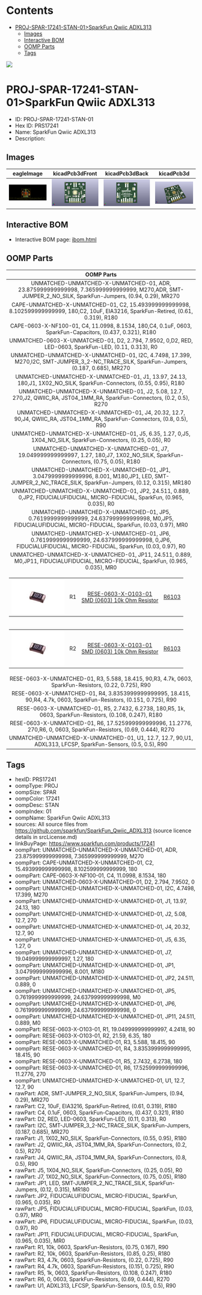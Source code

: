 



Contents
========

* [PROJ-SPAR-17241-STAN-01>SparkFun Qwiic ADXL313](#proj-spar-17241-stan-01sparkfun-qwiic-adxl313)
	* [Images](#images)
	* [Interactive BOM](#interactive-bom)
	* [OOMP Parts](#oomp-parts)
	* [Tags](#tags)
  
![][im]
# PROJ-SPAR-17241-STAN-01>SparkFun Qwiic ADXL313

- ID: PROJ-SPAR-17241-STAN-01
- Hex ID: PRS17241
- Name: SparkFun Qwiic ADXL313
- Description: 

## Images
  
  

|eagleImage|kicadPcb3dFront|kicadPcb3dBack|kicadPcb3d|
| :---: | :---: | :---: | :---: |
|[![eagleImage](eagleImage_140.png)](eagleImage_600.png)|[![kicadPcb3dFront](kicadPcb3dFront_140.png)](kicadPcb3dFront_600.png)|[![kicadPcb3dBack](kicadPcb3dBack_140.png)](kicadPcb3dBack_600.png)|[![kicadPcb3d](kicadPcb3d_140.png)](kicadPcb3d_600.png)|

## Interactive BOM

- Interactive BOM page: [ibom.html](kicad/bom/ibom.html)

## OOMP Parts
  

|OOMP Parts|
| :---: |
|UNMATCHED-UNMATCHED-X-UNMATCHED-01, ADR, 23.875999999999998, 7.365999999999999, M270,ADR, SMT-JUMPER_2_NO_SILK, SparkFun-Jumpers, (0.94, 0.29), MR270|
|CAPE-UNMATCHED-X-UNMATCHED-01, C2, 15.493999999999998, 8.102599999999999, 180,C2, 10uF, EIA3216, SparkFun-Retired, (0.61, 0.319), R180|
|CAPE-0603-X-NF100-01, C4, 11.0998, 8.1534, 180,C4, 0.1uF, 0603, SparkFun-Capacitors, (0.437, 0.321), R180|
|UNMATCHED-0603-X-UNMATCHED-01, D2, 2.794, 7.9502, 0,D2, RED, LED-0603, SparkFun-LED, (0.11, 0.313), R0|
|UNMATCHED-UNMATCHED-X-UNMATCHED-01, I2C, 4.7498, 17.399, M270,I2C, SMT-JUMPER_3_2-NC_TRACE_SILK, SparkFun-Jumpers, (0.187, 0.685), MR270|
|UNMATCHED-UNMATCHED-X-UNMATCHED-01, J1, 13.97, 24.13, 180,J1, 1X02_NO_SILK, SparkFun-Connectors, (0.55, 0.95), R180|
|UNMATCHED-UNMATCHED-X-UNMATCHED-01, J2, 5.08, 12.7, 270,J2, QWIIC_RA, JST04_1MM_RA, SparkFun-Connectors, (0.2, 0.5), R270|
|UNMATCHED-UNMATCHED-X-UNMATCHED-01, J4, 20.32, 12.7, 90,J4, QWIIC_RA, JST04_1MM_RA, SparkFun-Connectors, (0.8, 0.5), R90|
|UNMATCHED-UNMATCHED-X-UNMATCHED-01, J5, 6.35, 1.27, 0,J5, 1X04_NO_SILK, SparkFun-Connectors, (0.25, 0.05), R0|
|UNMATCHED-UNMATCHED-X-UNMATCHED-01, J7, 19.049999999999997, 1.27, 180,J7, 1X02_NO_SILK, SparkFun-Connectors, (0.75, 0.05), R180|
|UNMATCHED-UNMATCHED-X-UNMATCHED-01, JP1, 3.0479999999999996, 8.001, M180,JP1, LED, SMT-JUMPER_2_NC_TRACE_SILK, SparkFun-Jumpers, (0.12, 0.315), MR180|
|UNMATCHED-UNMATCHED-X-UNMATCHED-01, JP2, 24.511, 0.889, 0,JP2, FIDUCIALUFIDUCIAL, MICRO-FIDUCIAL, SparkFun, (0.965, 0.035), R0|
|UNMATCHED-UNMATCHED-X-UNMATCHED-01, JP5, 0.7619999999999999, 24.637999999999998, M0,JP5, FIDUCIALUFIDUCIAL, MICRO-FIDUCIAL, SparkFun, (0.03, 0.97), MR0|
|UNMATCHED-UNMATCHED-X-UNMATCHED-01, JP6, 0.7619999999999999, 24.637999999999998, 0,JP6, FIDUCIALUFIDUCIAL, MICRO-FIDUCIAL, SparkFun, (0.03, 0.97), R0|
|UNMATCHED-UNMATCHED-X-UNMATCHED-01, JP11, 24.511, 0.889, M0,JP11, FIDUCIALUFIDUCIAL, MICRO-FIDUCIAL, SparkFun, (0.965, 0.035), MR0|
|<table><tr><td>![RESE-0603-X-O103-01](https://raw.githubusercontent.com/oomlout/oomlout_OOMP_parts/main/RESE-0603-X-O103-01/image_140.jpg)</td><td> R1</td><td>[RESE-0603-X-O103-01<br>SMD (0603) 10k Ohm Resistor](https://github.com/oomlout/oomlout_OOMP_parts/tree/main/RESE-0603-X-O103-01/)</td><td>[R6103](https://github.com/oomlout/oomlout_OOMP_parts/tree/main/RESE-0603-X-O103-01/)</td></tr></table>|
|<table><tr><td>![RESE-0603-X-O103-01](https://raw.githubusercontent.com/oomlout/oomlout_OOMP_parts/main/RESE-0603-X-O103-01/image_140.jpg)</td><td> R2</td><td>[RESE-0603-X-O103-01<br>SMD (0603) 10k Ohm Resistor](https://github.com/oomlout/oomlout_OOMP_parts/tree/main/RESE-0603-X-O103-01/)</td><td>[R6103](https://github.com/oomlout/oomlout_OOMP_parts/tree/main/RESE-0603-X-O103-01/)</td></tr></table>|
|RESE-0603-X-UNMATCHED-01, R3, 5.588, 18.415, 90,R3, 4.7k, 0603, SparkFun-Resistors, (0.22, 0.725), R90|
|RESE-0603-X-UNMATCHED-01, R4, 3.8353999999999995, 18.415, 90,R4, 4.7k, 0603, SparkFun-Resistors, (0.151, 0.725), R90|
|RESE-0603-X-UNMATCHED-01, R5, 2.7432, 6.2738, 180,R5, 1k, 0603, SparkFun-Resistors, (0.108, 0.247), R180|
|RESE-0603-X-UNMATCHED-01, R6, 17.525999999999996, 11.2776, 270,R6, 0, 0603, SparkFun-Resistors, (0.69, 0.444), R270|
|UNMATCHED-UNMATCHED-X-UNMATCHED-01, U1, 12.7, 12.7, 90,U1, ADXL313, LFCSP, SparkFun-Sensors, (0.5, 0.5), R90|

## Tags

- hexID: PRS17241
- oompType: PROJ
- oompSize: SPAR
- oompColor: 17241
- oompDesc: STAN
- oompIndex: 01
- oompName: SparkFun Qwiic ADXL313
- sources: All source files from https://github.com/sparkfun/SparkFun_Qwiic_ADXL313 (source licence details in srcLicense.md)
- linkBuyPage: https://www.sparkfun.com/products/17241
- oompPart: UNMATCHED-UNMATCHED-X-UNMATCHED-01, ADR, 23.875999999999998, 7.365999999999999, M270
- oompPart: CAPE-UNMATCHED-X-UNMATCHED-01, C2, 15.493999999999998, 8.102599999999999, 180
- oompPart: CAPE-0603-X-NF100-01, C4, 11.0998, 8.1534, 180
- oompPart: UNMATCHED-0603-X-UNMATCHED-01, D2, 2.794, 7.9502, 0
- oompPart: UNMATCHED-UNMATCHED-X-UNMATCHED-01, I2C, 4.7498, 17.399, M270
- oompPart: UNMATCHED-UNMATCHED-X-UNMATCHED-01, J1, 13.97, 24.13, 180
- oompPart: UNMATCHED-UNMATCHED-X-UNMATCHED-01, J2, 5.08, 12.7, 270
- oompPart: UNMATCHED-UNMATCHED-X-UNMATCHED-01, J4, 20.32, 12.7, 90
- oompPart: UNMATCHED-UNMATCHED-X-UNMATCHED-01, J5, 6.35, 1.27, 0
- oompPart: UNMATCHED-UNMATCHED-X-UNMATCHED-01, J7, 19.049999999999997, 1.27, 180
- oompPart: UNMATCHED-UNMATCHED-X-UNMATCHED-01, JP1, 3.0479999999999996, 8.001, M180
- oompPart: UNMATCHED-UNMATCHED-X-UNMATCHED-01, JP2, 24.511, 0.889, 0
- oompPart: UNMATCHED-UNMATCHED-X-UNMATCHED-01, JP5, 0.7619999999999999, 24.637999999999998, M0
- oompPart: UNMATCHED-UNMATCHED-X-UNMATCHED-01, JP6, 0.7619999999999999, 24.637999999999998, 0
- oompPart: UNMATCHED-UNMATCHED-X-UNMATCHED-01, JP11, 24.511, 0.889, M0
- oompPart: RESE-0603-X-O103-01, R1, 19.049999999999997, 4.2418, 90
- oompPart: RESE-0603-X-O103-01, R2, 21.59, 6.35, 180
- oompPart: RESE-0603-X-UNMATCHED-01, R3, 5.588, 18.415, 90
- oompPart: RESE-0603-X-UNMATCHED-01, R4, 3.8353999999999995, 18.415, 90
- oompPart: RESE-0603-X-UNMATCHED-01, R5, 2.7432, 6.2738, 180
- oompPart: RESE-0603-X-UNMATCHED-01, R6, 17.525999999999996, 11.2776, 270
- oompPart: UNMATCHED-UNMATCHED-X-UNMATCHED-01, U1, 12.7, 12.7, 90
- rawPart: ADR, SMT-JUMPER_2_NO_SILK, SparkFun-Jumpers, (0.94, 0.29), MR270
- rawPart: C2, 10uF, EIA3216, SparkFun-Retired, (0.61, 0.319), R180
- rawPart: C4, 0.1uF, 0603, SparkFun-Capacitors, (0.437, 0.321), R180
- rawPart: D2, RED, LED-0603, SparkFun-LED, (0.11, 0.313), R0
- rawPart: I2C, SMT-JUMPER_3_2-NC_TRACE_SILK, SparkFun-Jumpers, (0.187, 0.685), MR270
- rawPart: J1, 1X02_NO_SILK, SparkFun-Connectors, (0.55, 0.95), R180
- rawPart: J2, QWIIC_RA, JST04_1MM_RA, SparkFun-Connectors, (0.2, 0.5), R270
- rawPart: J4, QWIIC_RA, JST04_1MM_RA, SparkFun-Connectors, (0.8, 0.5), R90
- rawPart: J5, 1X04_NO_SILK, SparkFun-Connectors, (0.25, 0.05), R0
- rawPart: J7, 1X02_NO_SILK, SparkFun-Connectors, (0.75, 0.05), R180
- rawPart: JP1, LED, SMT-JUMPER_2_NC_TRACE_SILK, SparkFun-Jumpers, (0.12, 0.315), MR180
- rawPart: JP2, FIDUCIALUFIDUCIAL, MICRO-FIDUCIAL, SparkFun, (0.965, 0.035), R0
- rawPart: JP5, FIDUCIALUFIDUCIAL, MICRO-FIDUCIAL, SparkFun, (0.03, 0.97), MR0
- rawPart: JP6, FIDUCIALUFIDUCIAL, MICRO-FIDUCIAL, SparkFun, (0.03, 0.97), R0
- rawPart: JP11, FIDUCIALUFIDUCIAL, MICRO-FIDUCIAL, SparkFun, (0.965, 0.035), MR0
- rawPart: R1, 10k, 0603, SparkFun-Resistors, (0.75, 0.167), R90
- rawPart: R2, 10k, 0603, SparkFun-Resistors, (0.85, 0.25), R180
- rawPart: R3, 4.7k, 0603, SparkFun-Resistors, (0.22, 0.725), R90
- rawPart: R4, 4.7k, 0603, SparkFun-Resistors, (0.151, 0.725), R90
- rawPart: R5, 1k, 0603, SparkFun-Resistors, (0.108, 0.247), R180
- rawPart: R6, 0, 0603, SparkFun-Resistors, (0.69, 0.444), R270
- rawPart: U1, ADXL313, LFCSP, SparkFun-Sensors, (0.5, 0.5), R90



[im]: kicadPcb3d_450.png
